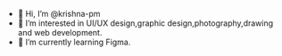 - 👋 Hi, I’m @krishna-pm
- 👀 I’m interested in UI/UX design,graphic design,photography,drawing and web development. 
- 🌱 I’m currently learning Figma. 


<!---
krishna-pm/krishna-pm is a ✨ special ✨ repository because its `README.md` (this file) appears on your GitHub profile.
You can click the Preview link to take a look at your changes.
--->
